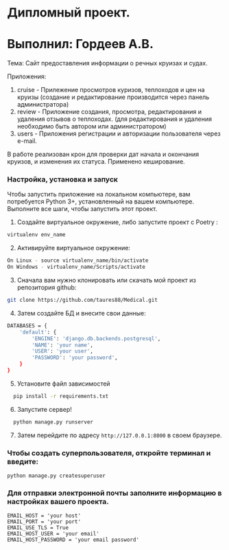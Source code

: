 # Дипломный проект. 
# Выполнил: Гордеев А.В.

Тема: Сайт предоставления информации о речных круизах и судах.

Приложения: 
  1. cruise - Прилежение просмотров куризов, теплоходов и цен на круизы (создание и редактирование производится через панель администратора)
  2. review - Приложение создания, просмотра, редактирования и удаления отзывов о теплоходах. (для редактирования и удаления необходимо быть автором или администратором)
  3. users - Приложения регистрации и авторизации пользователя через e-mail.

В работе реализован крон для проверки дат начала и окончания круизов, и изменения их статуса.
Применено кеширование.

### Настройка, установка и запуск

Чтобы запустить приложение на локальном компьютере, вам потребуется Python 3+, установленный на вашем компьютере. 
Выполните все шаги, чтобы запустить этот проект.

1.  Создайте виртуальное окружение, либо запустите проект с Poetry :
```bash
virtualenv env_name
```
    
2.  Активируйте виртуальное окружение:
```bash
On Linux - source virtualenv_name/bin/activate
On Windows - virtualenv_name/Scripts/activate
```

3. Сначала вам нужно клонировать или скачать мой проект из репозитория github:
```bash
git clone https://github.com/taures88/Medical.git
```
4. Затем создайте БД и внесите свои данные:
``` bash
DATABASES = {
    'default': {
        'ENGINE': 'django.db.backends.postgresql',
        'NAME': 'your name',
        'USER': 'your user',
        'PASSWORD': 'your password',
    }
}
```

5. Установите файл зависимостей
```bash
  pip install -r requirements.txt
``` 

6. Запустите сервер!
```python
  python manage.py runserver
```

7. Затем перейдите по адресу ```http://127.0.0.1:8000``` в своем браузере.

### Чтобы создать суперпользователя, откройте терминал и введите:
```
python manage.py createsuperuser
```
### Для отправки электронной почты заполните информацию в настройках вашего проекта.
```
EMAIL_HOST = 'your host'
EMAIL_PORT = 'your port'
EMAIL_USE_TLS = True
EMAIL_HOST_USER = 'your email'
EMAIL_HOST_PASSWORD = 'your email password'
```
